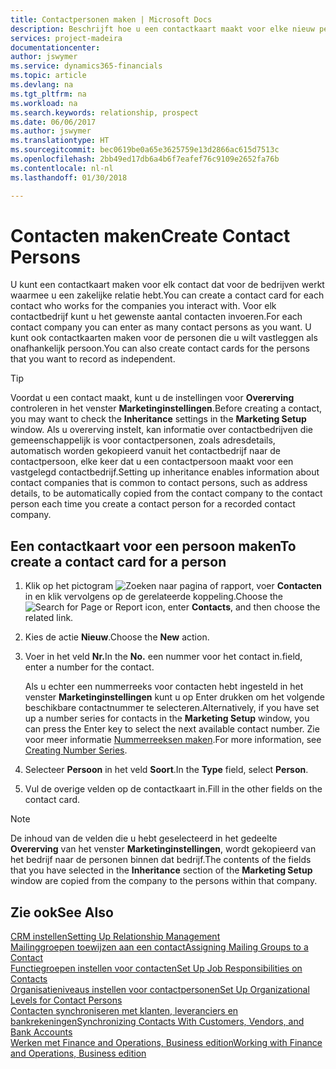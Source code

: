 ```yaml
---
title: Contactpersonen maken | Microsoft Docs
description: Beschrijft hoe u een contactkaart maakt voor elke nieuw persoon of prospect waarmee u contact onderhoudt of een zakelijke relatie hebt.
services: project-madeira
documentationcenter: 
author: jswymer
ms.service: dynamics365-financials
ms.topic: article
ms.devlang: na
ms.tgt_pltfrm: na
ms.workload: na
ms.search.keywords: relationship, prospect
ms.date: 06/06/2017
ms.author: jswymer
ms.translationtype: HT
ms.sourcegitcommit: bec0619be0a65e3625759e13d2866ac615d7513c
ms.openlocfilehash: 2bb49ed17db6a4b6f7eafef76c9109e2652fa76b
ms.contentlocale: nl-nl
ms.lasthandoff: 01/30/2018

---
```

# <a name="create-contact-persons"></a><span data-ttu-id="a90d5-103">Contacten maken</span><span class="sxs-lookup"><span data-stu-id="a90d5-103">Create Contact Persons</span></span>
<span data-ttu-id="a90d5-104">U kunt een contactkaart maken voor elk contact dat voor de bedrijven werkt waarmee u een zakelijke relatie hebt.</span><span class="sxs-lookup"><span data-stu-id="a90d5-104">You can create a contact card for each contact who works for the companies you interact with.</span></span> <span data-ttu-id="a90d5-105">Voor elk contactbedrijf kunt u het gewenste aantal contacten invoeren.</span><span class="sxs-lookup"><span data-stu-id="a90d5-105">For each contact company you can enter as many contact persons as you want.</span></span> <span data-ttu-id="a90d5-106">U kunt ook contactkaarten maken voor de personen die u wilt vastleggen als onafhankelijk persoon.</span><span class="sxs-lookup"><span data-stu-id="a90d5-106">You can also create contact cards for the persons that you want to record as independent.</span></span>

> [!TIP]  
>   <span data-ttu-id="a90d5-107">Voordat u een contact maakt, kunt u de instellingen voor **Overerving** controleren in het venster **Marketinginstellingen**.</span><span class="sxs-lookup"><span data-stu-id="a90d5-107">Before creating a contact, you may want to check the **Inheritance** settings in the **Marketing Setup** window.</span></span> <span data-ttu-id="a90d5-108">Als u overerving instelt, kan informatie over contactbedrijven die gemeenschappelijk is voor contactpersonen, zoals adresdetails, automatisch worden gekopieerd vanuit het contactbedrijf naar de contactpersoon, elke keer dat u een contactpersoon maakt voor een vastgelegd contactbedrijf.</span><span class="sxs-lookup"><span data-stu-id="a90d5-108">Setting up inheritance enables information about contact companies that is common to contact persons, such as address details, to be automatically copied from the contact company to the contact person each time you create a contact person for a recorded contact company.</span></span>

## <a name="to-create-a-contact-card-for-a-person"></a><span data-ttu-id="a90d5-109">Een contactkaart voor een persoon maken</span><span class="sxs-lookup"><span data-stu-id="a90d5-109">To create a contact card for a person</span></span>
1. <span data-ttu-id="a90d5-110">Klik op het pictogram ![Zoeken naar pagina of rapport](media/ui-search/search_small.png "pictogram Zoeken naar pagina of rapport"), voer **Contacten** in en klik vervolgens op de gerelateerde koppeling.</span><span class="sxs-lookup"><span data-stu-id="a90d5-110">Choose the ![Search for Page or Report](media/ui-search/search_small.png "Search for Page or Report icon") icon, enter **Contacts**, and then choose the related link.</span></span>
2. <span data-ttu-id="a90d5-111">Kies de actie **Nieuw**.</span><span class="sxs-lookup"><span data-stu-id="a90d5-111">Choose the **New** action.</span></span>
3. <span data-ttu-id="a90d5-112">Voer in het veld **Nr.**</span><span class="sxs-lookup"><span data-stu-id="a90d5-112">In the **No.**</span></span> <span data-ttu-id="a90d5-113">een nummer voor het contact in.</span><span class="sxs-lookup"><span data-stu-id="a90d5-113">field, enter a number for the contact.</span></span>

    <span data-ttu-id="a90d5-114">Als u echter een nummerreeks voor contacten hebt ingesteld in het venster **Marketinginstellingen** kunt u op Enter drukken om het volgende beschikbare contactnummer te selecteren.</span><span class="sxs-lookup"><span data-stu-id="a90d5-114">Alternatively, if you have set up a number series for contacts in the **Marketing Setup** window, you can press the Enter key to select the next available contact number.</span></span> <span data-ttu-id="a90d5-115">Zie voor meer informatie [Nummerreeksen maken](ui-create-number-series.md).</span><span class="sxs-lookup"><span data-stu-id="a90d5-115">For more information, see [Creating Number Series](ui-create-number-series.md).</span></span>
4. <span data-ttu-id="a90d5-116">Selecteer **Persoon** in het veld **Soort**.</span><span class="sxs-lookup"><span data-stu-id="a90d5-116">In the **Type** field, select **Person**.</span></span>
5. <span data-ttu-id="a90d5-117">Vul de overige velden op de contactkaart in.</span><span class="sxs-lookup"><span data-stu-id="a90d5-117">Fill in the other fields on the contact card.</span></span>

> [!NOTE]  
>   <span data-ttu-id="a90d5-118">De inhoud van de velden die u hebt geselecteerd in het gedeelte **Overerving** van het venster **Marketinginstellingen**, wordt gekopieerd van het bedrijf naar de personen binnen dat bedrijf.</span><span class="sxs-lookup"><span data-stu-id="a90d5-118">The contents of the fields that you have selected in the **Inheritance** section of the **Marketing Setup** window are copied from the company to the persons within that company.</span></span>

## <a name="see-also"></a><span data-ttu-id="a90d5-119">Zie ook</span><span class="sxs-lookup"><span data-stu-id="a90d5-119">See Also</span></span>
[<span data-ttu-id="a90d5-120">CRM instellen</span><span class="sxs-lookup"><span data-stu-id="a90d5-120">Setting Up Relationship Management</span></span>](marketing-setup-marketing.md)  
[<span data-ttu-id="a90d5-121">Mailinggroepen toewijzen aan een contact</span><span class="sxs-lookup"><span data-stu-id="a90d5-121">Assigning Mailing Groups to a Contact</span></span>](marketing-mailing-groups.md#AssignMailGroupContact)  
[<span data-ttu-id="a90d5-122">Functiegroepen instellen voor contacten</span><span class="sxs-lookup"><span data-stu-id="a90d5-122">Set Up Job Responsibilities on Contacts</span></span>](marketing-job-responsibilities.md)  
[<span data-ttu-id="a90d5-123">Organisatieniveaus instellen voor contactpersonen</span><span class="sxs-lookup"><span data-stu-id="a90d5-123">Set Up Organizational Levels for Contact Persons</span></span>](marketing-organizational-levels.md)  
[<span data-ttu-id="a90d5-124">Contacten synchroniseren met klanten, leveranciers en bankrekeningen</span><span class="sxs-lookup"><span data-stu-id="a90d5-124">Synchronizing Contacts With Customers, Vendors, and Bank Accounts</span></span>](marketing-synchronize-contacts-customers-vendors-bank-accounts.md)  
[<span data-ttu-id="a90d5-125">Werken met Finance and Operations, Business edition</span><span class="sxs-lookup"><span data-stu-id="a90d5-125">Working with Finance and Operations, Business edition</span></span>](ui-work-product.md)  

